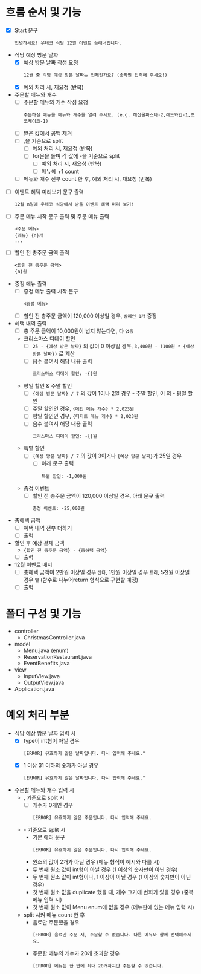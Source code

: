# 흐름 순서 및 기능

* [x] Start 문구
    ```
    안녕하세요! 우테코 식당 12월 이벤트 플래너입니다.
    ```
* 식당 예상 방문 날짜
    * [x] 예상 방문 날짜 작성 요청
      ```
      12월 중 식당 예상 방문 날짜는 언제인가요? (숫자만 입력해 주세요!)
      ```
    * [x] 예외 처리 시, 재요청 (반복)
* 주문할 메뉴와 개수
    * [ ] 주문할 메뉴와 개수 작성 요청
      ```
      주문하실 메뉴를 메뉴와 개수를 알려 주세요. (e.g. 해산물파스타-2,레드와인-1,초코케이크-1)
      ```
    * [ ] 받은 값에서 공백 제거
    * [ ] ,을 기준으로 split
        * [ ] 예외 처리 시, 재요청 (반복)
        * [ ] for문을 돌며 각 값에 -을 기준으로 split
            * [ ] 예외 처리 시, 재요청 (반복)
            * [ ] 메뉴에 +1 count
    * [ ] 메뉴와 개수 전부 count 한 후, 예외 처리 시, 재요청 (반복)
* [ ] 이벤트 혜텍 미리보기 문구 출력
  ```
  12월 n일에 우테코 식당에서 받을 이벤트 혜택 미리 보기!
  ```
* [ ] 주문 메뉴 시작 문구 출력 및 주문 메뉴 출력
  ```
  <주문 메뉴>
  {메뉴} {n}개
  ...
  ```
* [ ] 할인 전 총주문 금액 출력
  ```
  <할인 전 총주문 금액>
  {n}원
  ```
* 증정 메뉴 출력
    * [ ] 증정 메뉴 출력 시작 문구
      ```
      <증정 메뉴>
      ```
    * [ ] 할인 전 총주문 금액이 120,000 이상일 경우, `샴페인 1개` 증정
* 혜택 내역 출력
    * [ ] 총 주문 금액이 10,000원이 넘지 않는다면, 다 `없음`
    * 크리스마스 디데이 할인
        * [ ] `25 - {예상 방문 날짜}` 의 값이 0 이상일 경우, `3,400원 - (100원 * {예상 방문 날짜})` 로 계산
        * [ ] 음수 붙여서 해당 내용 출력
          ```
          크리스마스 디데이 할인: -{}원
          ```
    * 평일 할인 & 주말 할인
        * [ ] `{예상 방문 날짜} / 7` 의 값이 1이나 2일 경우 - 주말 할인, 이 외 - 평일 할인
        * [ ] 주말 할인인 경우, `{메인 메뉴 개수} * 2,023원`
        * [ ] 평일 할인인 경우, `{디저트 메뉴 개수} * 2,023원`
        * [ ] 음수 붙여서 해당 내용 출력
          ```
          크리스마스 디데이 할인: -{}원
          ```
    * 특별 할인
        * [ ] `{예상 방문 날짜} / 7` 의 값이 3이거나 `{예상 방문 날짜}`가 25일 경우
            * [ ] 아래 문구 출력
              ```
              특별 할인: -1,000원
              ```
    * 증정 이벤트
        * [ ] 할인 전 총주문 금액이 120,000 이상일 경우, 아래 문구 출력
          ```
          증정 이벤트: -25,000원
          ```
* 총혜택 금액
    * [ ] 혜택 내역 전부 더하기
    * [ ] 출력
* 할인 후 예상 결제 금액
    * `{할인 전 총주문 금액} - {총해택 금액}`
    * [ ] 출력
* 12월 이벤트 배지
    * [ ] 총혜택 금액이 2만원 이상일 경우 `산타`, 1만원 이상일 경우 `트리`, 5천원 이상일 경우 `별` (함수로 나누어return 형식으로 구현할 예정)
    * [ ] 출력

# 폴더 구성 및 기능

* controller
    * ChristmasController.java
* model
    * Menu.java (enum)
    * ReservationRestaurant.java
    * EventBenefits.java
* view
    * InputView.java
    * OutputView.java
* Application.java

# 예외 처리 부분

* 식당 예상 방문 날짜 입력 시
    * [x] type이 int형이 아닐 경우
      ```
      [ERROR] 유효하지 않은 날짜입니다. 다시 입력해 주세요."
      ```
    * [x] 1 이상 31 이하의 숫자가 아닐 경우
      ```
      [ERROR] 유효하지 않은 날짜입니다. 다시 입력해 주세요."
      ```
* 주문할 메뉴와 개수 입력 시
    * , 기준으로 split 시
        * [ ] 개수가 0개인 경우
          ```
          [ERROR] 유효하지 않은 주문입니다. 다시 입력해 주세요.
          ```
    * \- 기준으로 split 시
        * 기본 에러 문구
          ```
          [ERROR] 유효하지 않은 주문입니다. 다시 입력해 주세요.
          ```
        * 원소의 값이 2개가 아닐 경우 (메뉴 형식이 예시와 다를 시)
        * 두 번째 원소 값이 int형이 아닐 경우 (1 이상의 숫자만이 아닌 경우)
        * 두 번째 원소 값이 int형이나, 1 이상이 아닐 경우 (1 이상의 숫자만이 아닌 경우)
        * 첫 번째 원소 값을 duplicate 했을 때, 개수 크기에 변화가 있을 경우 (중복 메뉴 입력 시)
        * 첫 번째 원소 값이 Menu enum에 없을 경우 (메뉴판에 없는 메뉴 입력 시)
    * split 시켜 메뉴 count 한 후
        * 음료만 주문했을 경우
          ```
          [ERROR] 음료만 주문 시, 주문할 수 없습니다. 다른 메뉴와 함께 선택해주세요.
          ```
        * 주문한 메뉴의 개수가 20개 초과할 경우
          ```
          [ERROR] 메뉴는 한 번에 최대 20개까지만 주문할 수 있습니다.
          ```